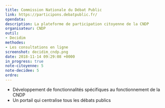 ```yaml
---
title: Commission Nationale du Débat Public
link: https://participons.debatpublic.fr/
opendata: 
description: La plateforme de participation citoyenne de la CNDP
organisateur: CNDP
outil:
- Decidim
methodes: 
- Les consultations en ligne
screenshot: decidim_cndp.png
date: 2018-11-14 09:29:08 +0000
in_progress: true
note-citoyenne: 5
note-decidee: 5
ordre: 
---
```

- Développement de fonctionnalités spécifiques au fonctionnement de la CNDP
- Un portail qui centralise tous les débats publics